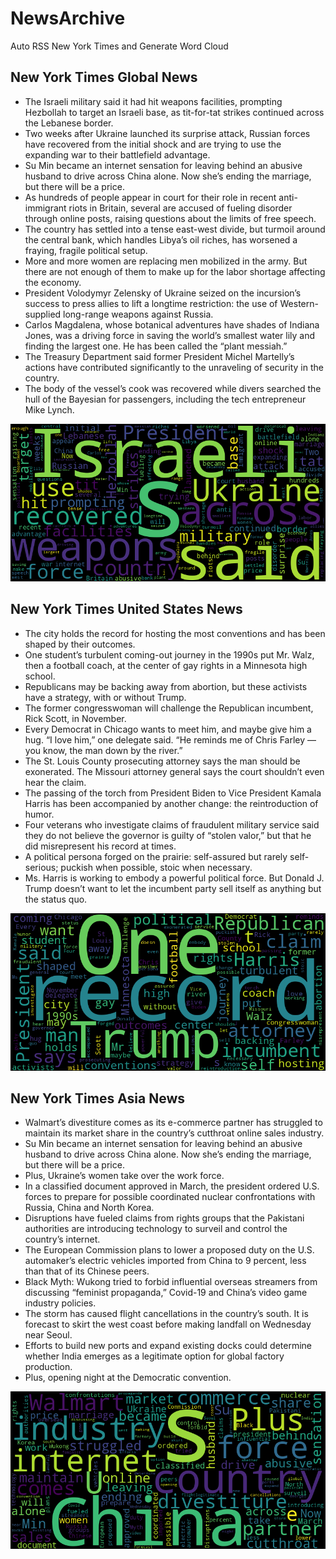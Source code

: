 # NewsArchive
Auto RSS New York Times and Generate Word Cloud

## New York Times Global News
* The Israeli military said it had hit weapons facilities, prompting Hezbollah to target an Israeli base, as tit-for-tat strikes continued across the Lebanese border.
* Two weeks after Ukraine launched its surprise attack, Russian forces have recovered from the initial shock and are trying to use the expanding war to their battlefield advantage.
* Su Min became an internet sensation for leaving behind an abusive husband to drive across China alone. Now she’s ending the marriage, but there will be a price.
* As hundreds of people appear in court for their role in recent anti-immigrant riots in Britain, several are accused of fueling disorder through online posts, raising questions about the limits of free speech.
* The country has settled into a tense east-west divide, but turmoil around the central bank, which handles Libya’s oil riches, has worsened a fraying, fragile political setup.
* More and more women are replacing men mobilized in the army. But there are not enough of them to make up for the labor shortage affecting the economy.
* President Volodymyr Zelensky of Ukraine seized on the incursion’s success to press allies to lift a longtime restriction: the use of Western-supplied long-range weapons against Russia.
* Carlos Magdalena, whose botanical adventures have shades of Indiana Jones, was a driving force in saving the world’s smallest water lily and finding the largest one. He has been called the “plant messiah.”
* The Treasury Department said former President Michel Martelly’s actions have contributed significantly to the unraveling of security in the country.
* The body of the vessel’s cook was recovered while divers searched the hull of the Bayesian for passengers, including the tech entrepreneur Mike Lynch.

![Global](./global.png)
## New York Times United States News
* The city holds the record for hosting the most conventions and has been shaped by their outcomes.
* One student’s turbulent coming-out journey in the 1990s put Mr. Walz, then a football coach, at the center of gay rights in a Minnesota high school.
* Republicans may be backing away from abortion, but these activists have a strategy, with or without Trump.
* The former congresswoman will challenge the Republican incumbent, Rick Scott, in November.
* Every Democrat in Chicago wants to meet him, and maybe give him a hug. “I love him,” one delegate said. “He reminds me of Chris Farley — you know, the man down by the river.”
* The St. Louis County prosecuting attorney says the man should be exonerated. The Missouri attorney general says the court shouldn’t even hear the claim.
* The passing of the torch from President Biden to Vice President Kamala Harris has been accompanied by another change: the reintroduction of humor.
* Four veterans who investigate claims of fraudulent military service said they do not believe the governor is guilty of “stolen valor,” but that he did misrepresent his record at times.
* A political persona forged on the prairie: self-assured but rarely self-serious; puckish when possible, stoic when necessary.
* Ms. Harris is working to embody a powerful political force. But Donald J. Trump doesn’t want to let the incumbent party sell itself as anything but the status quo.

![US](./usnews.png)
## New York Times Asia News
* Walmart’s divestiture comes as its e-commerce partner has struggled to maintain its market share in the country’s cutthroat online sales industry.
* Su Min became an internet sensation for leaving behind an abusive husband to drive across China alone. Now she’s ending the marriage, but there will be a price.
* Plus, Ukraine’s women take over the work force.
* In a classified document approved in March, the president ordered U.S. forces to prepare for possible coordinated nuclear confrontations with Russia, China and North Korea.
* Disruptions have fueled claims from rights groups that the Pakistani authorities are introducing technology to surveil and control the country’s internet.
* The European Commission plans to lower a proposed duty on the U.S. automaker’s electric vehicles imported from China to 9 percent, less than that of its Chinese peers.
* Black Myth: Wukong tried to forbid influential overseas streamers from discussing “feminist propaganda,” Covid-19 and China’s video game industry policies.
* The storm has caused flight cancellations in the country’s south. It is forecast to skirt the west coast before making landfall on Wednesday near Seoul.
* Efforts to build new ports and expand existing docks could determine whether India emerges as a legitimate option for global factory production.
* Plus, opening night at the Democratic convention.

![Asian](./asian.png)
